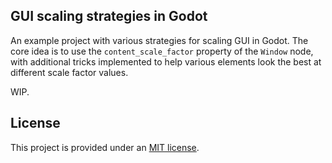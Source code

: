## GUI scaling strategies in Godot

An example project with various strategies for scaling GUI in Godot. The core idea is
to use the `content_scale_factor` property of the `Window` node, with additional
tricks implemented to help various elements look the best at different scale factor
values.

WIP.

## License

This project is provided under an [MIT license](LICENSE).
